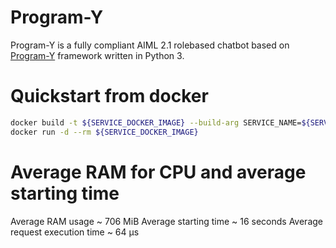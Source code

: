 # Program-Y
Program-Y is a fully compliant AIML 2.1 rolebased chatbot based on [Program-Y](https://github.com/keiffster/program-y/wiki) framework written in Python 3.

# Quickstart from docker 

```bash
docker build -t ${SERVICE_DOCKER_IMAGE} --build-arg SERVICE_NAME=${SERVICE_NAME} --build-arg RANDOM_SEED=${RANDOM_SEED} --build-arg SERVICE_PORT=${SERVICE_PORT} --file skills/${SERVICE_NAME}/Dockerfile .
docker run -d --rm ${SERVICE_DOCKER_IMAGE}
```

# Average RAM for CPU and average starting time
Average RAM usage ~ 706 MiB
Average starting time ~ 16 seconds
Average request execution time ~ 64 μs
